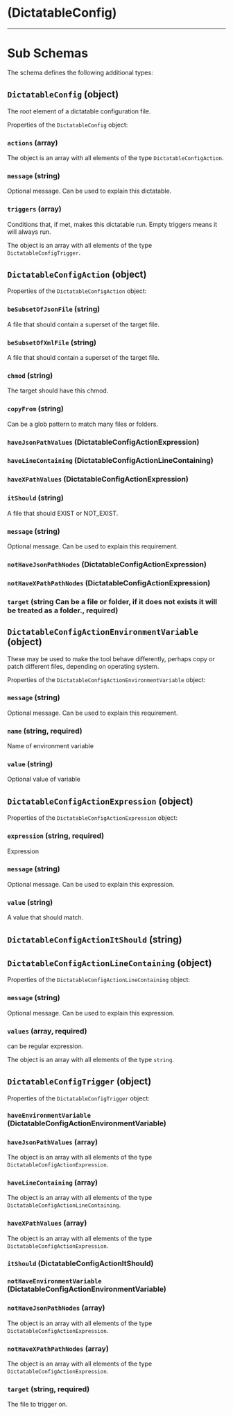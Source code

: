# (DictatableConfig)

---

# Sub Schemas

The schema defines the following additional types:

## `DictatableConfig` (object)

The root element of a dictatable configuration file.

Properties of the `DictatableConfig` object:

### `actions` (array)

The object is an array with all elements of the type `DictatableConfigAction`.

### `message` (string)

Optional message. Can be used to explain this dictatable.

### `triggers` (array)

Conditions that, if met, makes this dictatable run. Empty triggers means it will always run.

The object is an array with all elements of the type `DictatableConfigTrigger`.

## `DictatableConfigAction` (object)

Properties of the `DictatableConfigAction` object:

### `beSubsetOfJsonFile` (string)

A file that should contain a superset of the target file.

### `beSubsetOfXmlFile` (string)

A file that should contain a superset of the target file.

### `chmod` (string)

The target should have this chmod.

### `copyFrom` (string)

Can be a glob pattern to match many files or folders.

### `haveJsonPathValues` (DictatableConfigActionExpression)

### `haveLineContaining` (DictatableConfigActionLineContaining)

### `haveXPathValues` (DictatableConfigActionExpression)

### `itShould` (string)

A file that should EXIST or NOT_EXIST.

### `message` (string)

Optional message. Can be used to explain this requirement.

### `notHaveJsonPathNodes` (DictatableConfigActionExpression)

### `notHaveXPathPathNodes` (DictatableConfigActionExpression)

### `target` (string Can be a file or folder, if it does not exists it will be treated as a folder., required)

## `DictatableConfigActionEnvironmentVariable` (object)

These may be used to make the tool behave differently, perhaps
copy or patch different files, depending on operating system.

Properties of the `DictatableConfigActionEnvironmentVariable` object:

### `message` (string)

Optional message. Can be used to explain this requirement.

### `name` (string, required)

Name of environment variable

### `value` (string)

Optional value of variable

## `DictatableConfigActionExpression` (object)

Properties of the `DictatableConfigActionExpression` object:

### `expression` (string, required)

Expression

### `message` (string)

Optional message. Can be used to explain this expression.

### `value` (string)

A value that should match.

## `DictatableConfigActionItShould` (string)

## `DictatableConfigActionLineContaining` (object)

Properties of the `DictatableConfigActionLineContaining` object:

### `message` (string)

Optional message. Can be used to explain this expression.

### `values` (array, required)

can be regular expression.

The object is an array with all elements of the type `string`.

## `DictatableConfigTrigger` (object)

Properties of the `DictatableConfigTrigger` object:

### `haveEnvironmentVariable` (DictatableConfigActionEnvironmentVariable)

### `haveJsonPathValues` (array)

The object is an array with all elements of the type `DictatableConfigActionExpression`.

### `haveLineContaining` (array)

The object is an array with all elements of the type `DictatableConfigActionLineContaining`.

### `haveXPathValues` (array)

The object is an array with all elements of the type `DictatableConfigActionExpression`.

### `itShould` (DictatableConfigActionItShould)

### `notHaveEnvironmentVariable` (DictatableConfigActionEnvironmentVariable)

### `notHaveJsonPathNodes` (array)

The object is an array with all elements of the type `DictatableConfigActionExpression`.

### `notHaveXPathPathNodes` (array)

The object is an array with all elements of the type `DictatableConfigActionExpression`.

### `target` (string, required)

The file to trigger on.
